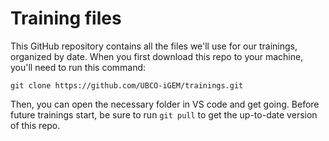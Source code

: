 # Training files

This GitHub repository contains all the files we'll use for our trainings, organized by date. When you first download this repo to your machine, you'll need to run this command:

```
git clone https://github.com/UBCO-iGEM/trainings.git
```

Then, you can open the necessary folder in VS code and get going. Before future trainings start, be sure to run `git pull` to get the up-to-date version of this repo.